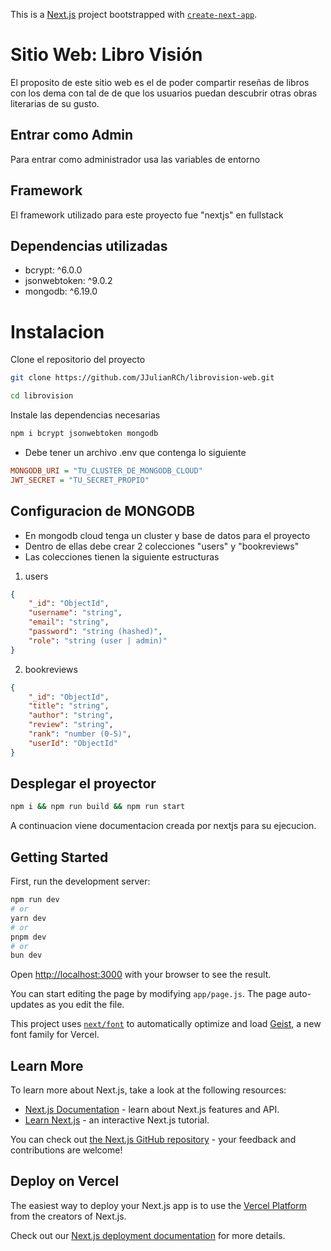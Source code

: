 This is a [Next.js](https://nextjs.org) project bootstrapped with [`create-next-app`](https://github.com/vercel/next.js/tree/canary/packages/create-next-app).

# Sitio Web: Libro Visión

El proposito de este sitio web es el de poder compartir reseñas de libros con los dema con tal de
de que los usuarios puedan descubrir otras obras literarias de su gusto.

## Entrar como Admin

Para entrar como administrador usa las variables de entorno

## Framework
El framework utilizado para este proyecto fue "nextjs" en fullstack

## Dependencias utilizadas

- bcrypt: ^6.0.0
- jsonwebtoken: ^9.0.2
- mongodb: ^6.19.0

# Instalacion

Clone el repositorio del proyecto

``` bash
git clone https://github.com/JJulianRCh/librovision-web.git

cd librovision
```
Instale las dependencias necesarias

``` bash
npm i bcrypt jsonwebtoken mongodb
```

- Debe tener un archivo .env que contenga lo siguiente

```ini
MONGODB_URI = "TU_CLUSTER_DE_MONGODB_CLOUD"
JWT_SECRET = "TU_SECRET_PROPIO"
```

## Configuracion de MONGODB

- En mongodb cloud tenga un cluster y base de datos para el proyecto
- Dentro de ellas debe crear 2 colecciones "users" y "bookreviews"
- Las colecciones tienen la siguiente estructuras

1. users
```json
{
    "_id": "ObjectId",
    "username": "string",
    "email": "string",
    "password": "string (hashed)",
    "role": "string (user | admin)"
}
```

2. bookreviews
```json
{
    "_id": "ObjectId",
    "title": "string",
    "author": "string",
    "review": "string",
    "rank": "number (0-5)",
    "userId": "ObjectId"
}
```

## Desplegar el proyector

```bash
npm i && npm run build && npm run start
```

A continuacion viene documentacion creada por nextjs para su ejecucion.

## Getting Started

First, run the development server:

```bash
npm run dev
# or
yarn dev
# or
pnpm dev
# or
bun dev
```

Open [http://localhost:3000](http://localhost:3000) with your browser to see the result.

You can start editing the page by modifying `app/page.js`. The page auto-updates as you edit the file.

This project uses [`next/font`](https://nextjs.org/docs/app/building-your-application/optimizing/fonts) to automatically optimize and load [Geist](https://vercel.com/font), a new font family for Vercel.

## Learn More

To learn more about Next.js, take a look at the following resources:

- [Next.js Documentation](https://nextjs.org/docs) - learn about Next.js features and API.
- [Learn Next.js](https://nextjs.org/learn) - an interactive Next.js tutorial.

You can check out [the Next.js GitHub repository](https://github.com/vercel/next.js) - your feedback and contributions are welcome!

## Deploy on Vercel

The easiest way to deploy your Next.js app is to use the [Vercel Platform](https://vercel.com/new?utm_medium=default-template&filter=next.js&utm_source=create-next-app&utm_campaign=create-next-app-readme) from the creators of Next.js.

Check out our [Next.js deployment documentation](https://nextjs.org/docs/app/building-your-application/deploying) for more details.
